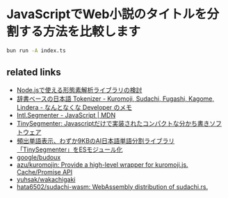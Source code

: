# JavaScriptでWeb小説のタイトルを分割する方法を比較します

```sh
bun run -A index.ts
```

## related links

- [Node.jsで使える形態素解析ライブラリの検討](https://zenn.dev/kimizuy/scraps/11a56c4256925a)
- [辞書ベースの日本語 Tokenizer - Kuromoji, Sudachi, Fugashi, Kagome, Lindera - なんとなくな Developer のメモ](https://fits.hatenablog.com/entry/2022/01/06/203820)
- [Intl.Segmenter - JavaScript | MDN](https://developer.mozilla.org/en-US/docs/Web/JavaScript/Reference/Global_Objects/Intl/Segmenter)
- [TinySegmenter: Javascriptだけで実装されたコンパクトな分かち書きソフトウェア](http://chasen.org/~taku/software/TinySegmenter/)
- [頻出単語表示、わずか9KBのAI日本語単語分割ライブラリ「TinySegmenter」をESモジュール化](https://fukuno.jig.jp/3596)
- [google/budoux](https://github.com/google/budoux)
- [azu/kuromojin: Provide a high-level wrapper for kuromoji.js. Cache/Promise API](https://github.com/azu/kuromojin)
- [yuhsak/wakachigaki](https://github.com/yuhsak/wakachigaki)
- [hata6502/sudachi-wasm: WebAssembly distribution of sudachi.rs.](https://github.com/hata6502/sudachi-wasm)

